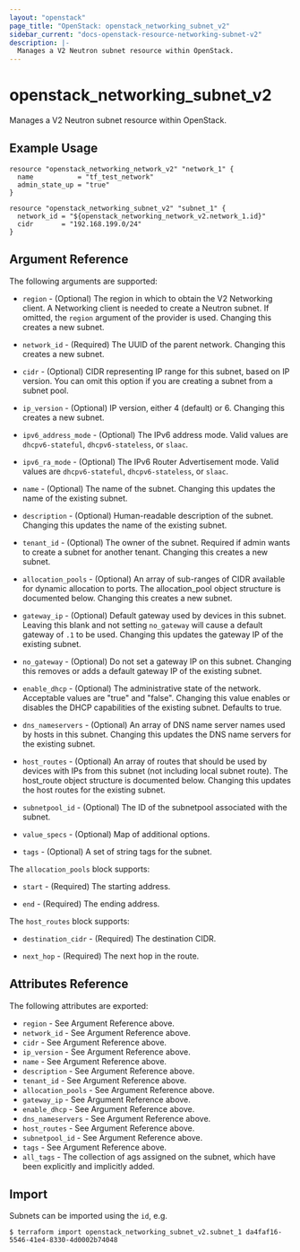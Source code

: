 ```yaml
---
layout: "openstack"
page_title: "OpenStack: openstack_networking_subnet_v2"
sidebar_current: "docs-openstack-resource-networking-subnet-v2"
description: |-
  Manages a V2 Neutron subnet resource within OpenStack.
---
```


# openstack\_networking\_subnet_v2

Manages a V2 Neutron subnet resource within OpenStack.

## Example Usage

```hcl
resource "openstack_networking_network_v2" "network_1" {
  name           = "tf_test_network"
  admin_state_up = "true"
}

resource "openstack_networking_subnet_v2" "subnet_1" {
  network_id = "${openstack_networking_network_v2.network_1.id}"
  cidr       = "192.168.199.0/24"
}
```

## Argument Reference

The following arguments are supported:

* `region` - (Optional) The region in which to obtain the V2 Networking client.
    A Networking client is needed to create a Neutron subnet. If omitted, the
    `region` argument of the provider is used. Changing this creates a new
    subnet.

* `network_id` - (Required) The UUID of the parent network. Changing this
    creates a new subnet.

* `cidr` - (Optional) CIDR representing IP range for this subnet, based on IP
    version. You can omit this option if you are creating a subnet from a
    subnet pool.

* `ip_version` - (Optional) IP version, either 4 (default) or 6. Changing this creates a
    new subnet.

* `ipv6_address_mode` - (Optional) The IPv6 address mode. Valid values are
  `dhcpv6-stateful`, `dhcpv6-stateless`, or `slaac`.

* `ipv6_ra_mode` - (Optional) The IPv6 Router Advertisement mode. Valid values
  are `dhcpv6-stateful`, `dhcpv6-stateless`, or `slaac`.

* `name` - (Optional) The name of the subnet. Changing this updates the name of
    the existing subnet.

* `description` - (Optional) Human-readable description of the subnet. Changing this
    updates the name of the existing subnet.

* `tenant_id` - (Optional) The owner of the subnet. Required if admin wants to
    create a subnet for another tenant. Changing this creates a new subnet.

* `allocation_pools` - (Optional) An array of sub-ranges of CIDR available for
    dynamic allocation to ports. The allocation_pool object structure is
    documented below. Changing this creates a new subnet.

* `gateway_ip` - (Optional)  Default gateway used by devices in this subnet.
    Leaving this blank and not setting `no_gateway` will cause a default
    gateway of `.1` to be used. Changing this updates the gateway IP of the
    existing subnet.

* `no_gateway` - (Optional) Do not set a gateway IP on this subnet. Changing
    this removes or adds a default gateway IP of the existing subnet.

* `enable_dhcp` - (Optional) The administrative state of the network.
    Acceptable values are "true" and "false". Changing this value enables or
    disables the DHCP capabilities of the existing subnet. Defaults to true.

* `dns_nameservers` - (Optional) An array of DNS name server names used by hosts
    in this subnet. Changing this updates the DNS name servers for the existing
    subnet.

* `host_routes` - (Optional) An array of routes that should be used by devices
    with IPs from this subnet (not including local subnet route). The host_route
    object structure is documented below. Changing this updates the host routes
    for the existing subnet.

* `subnetpool_id` - (Optional) The ID of the subnetpool associated with the subnet.

* `value_specs` - (Optional) Map of additional options.

* `tags` - (Optional) A set of string tags for the subnet.

The `allocation_pools` block supports:

* `start` - (Required) The starting address.

* `end` - (Required) The ending address.

The `host_routes` block supports:

* `destination_cidr` - (Required) The destination CIDR.

* `next_hop` - (Required) The next hop in the route.

## Attributes Reference

The following attributes are exported:

* `region` - See Argument Reference above.
* `network_id` - See Argument Reference above.
* `cidr` - See Argument Reference above.
* `ip_version` - See Argument Reference above.
* `name` - See Argument Reference above.
* `description` - See Argument Reference above.
* `tenant_id` - See Argument Reference above.
* `allocation_pools` - See Argument Reference above.
* `gateway_ip` - See Argument Reference above.
* `enable_dhcp` - See Argument Reference above.
* `dns_nameservers` - See Argument Reference above.
* `host_routes` - See Argument Reference above.
* `subnetpool_id` - See Argument Reference above.
* `tags` - See Argument Reference above.
* `all_tags` - The collection of ags assigned on the subnet, which have been
  explicitly and implicitly added.

## Import

Subnets can be imported using the `id`, e.g.

```
$ terraform import openstack_networking_subnet_v2.subnet_1 da4faf16-5546-41e4-8330-4d0002b74048
```
